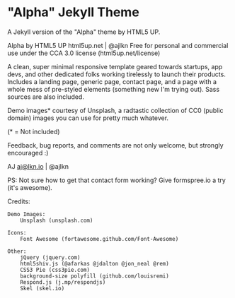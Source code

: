 # "Alpha" Jekyll Theme

A Jekyll version of the "Alpha" theme by HTML5 UP.

Alpha by HTML5 UP
html5up.net | @ajlkn
Free for personal and commercial use under the CCA 3.0 license (html5up.net/license)


A clean, super minimal responsive template geared towards startups, app devs, and other
dedicated folks working tirelessly to launch their products. Includes a landing page,
generic page, contact page, and a page with a whole mess of pre-styled elements (something
new I'm trying out). Sass sources are also included.

Demo images* courtesy of Unsplash, a radtastic collection of CC0 (public domain) images
you can use for pretty much whatever.

(* = Not included)

Feedback, bug reports, and comments are not only welcome, but strongly encouraged :)

AJ
aj@lkn.io | @ajlkn

PS: Not sure how to get that contact form working? Give formspree.io a try (it's awesome).


Credits:

	Demo Images:
		Unsplash (unsplash.com)

	Icons:
		Font Awesome (fortawesome.github.com/Font-Awesome)

	Other:
		jQuery (jquery.com)
		html5shiv.js (@afarkas @jdalton @jon_neal @rem)
		CSS3 Pie (css3pie.com)
		background-size polyfill (github.com/louisremi)
		Respond.js (j.mp/respondjs)
		Skel (skel.io)
